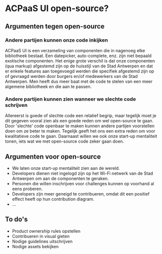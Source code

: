 # ACPaaS UI open-source?

## Argumenten tegen open-source

### Andere partijen kunnen onze code inkijken

ACPaaS UI is een verzameling van componenten die in nagenoeg elke bibliotheek bestaat. Een datepicker, auto-complete, enz. zijn niet bepaald exotische componenten. Het enige grote verschil is dat onze componenten (qua markup) afgestemd zijn op de huisstijl van de Stad Antwerpen en dat er enkele features aan toegevoegd werden die specifiek afgestemd zijn op of gevraagd werden door burgers en/of medewerkers van de Stad Antwerpen. Men heeft dus meer baat met de code te stelen van een meer algemene bibliotheek en die aan te passen.

### Andere partijen kunnen zien wanneer we slechte code schrijven

Allereerst is goede of slechte code een relatief begrip, maar tegelijk moet je dit gegeven vooral zien als een goede reden om wel open-source te gaan. Door 'slechte' code openbaar te maken kunnen andere partijen voorstellen doen om ze beter te maken. Tegelijk geeft het ons een extra reden om voor kwalitatieve code te gaan. Daarnaast willen we ook onze start-up mentaliteit tonen, iets wat we met open-source code zeker gaan doen.

## Argumenten voor open-source

- We laten onze start-up mentaliteit zien aan de wereld.
- Developers dienen niet ingelogd zijn op het Wi-Fi netwerk van de Stad Antwerpen om aan de componenten te geraken.
- Personen die willen inschrijven voor challenges kunnen op voorhand al eens proberen.
- Developers zijn meer geneigd te contribueren, omdat dit een positief effect heeft op hun contribution diagram.
- …

## To do's

- Product ownership rules opstellen
- Contribueren in visual gieten
- Nodige guidelines uitschrijven
- Nodige assets bekijken
